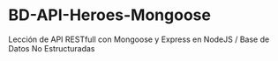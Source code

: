 # BD-API-Heroes-Mongoose
Lección de API RESTfull con Mongoose y Express en NodeJS / Base de Datos No Estructuradas

